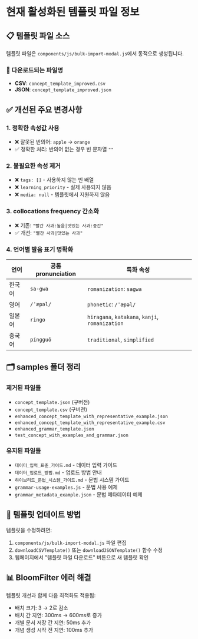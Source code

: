 # 현재 활성화된 템플릿 파일 정보

## 📋 템플릿 파일 소스

템플릿 파일은 `components/js/bulk-import-modal.js`에서 동적으로 생성됩니다.

### 📁 다운로드되는 파일명

- **CSV**: `concept_template_improved.csv`
- **JSON**: `concept_template_improved.json`

## ✅ 개선된 주요 변경사항

### 1. 정확한 속성값 사용

- ❌ 잘못된 반의어: `apple` → `orange`
- ✅ 정확한 처리: 반의어 없는 경우 빈 문자열 `""`

### 2. 불필요한 속성 제거

- ❌ `tags: []` - 사용하지 않는 빈 배열
- ❌ `learning_priority` - 실제 사용되지 않음
- ❌ `media: null` - 템플릿에서 지원하지 않음

### 3. collocations frequency 간소화

- ❌ 기존: `"빨간 사과:높음|맛있는 사과:중간"`
- ✅ 개선: `"빨간 사과|맛있는 사과"`

### 4. 언어별 발음 표기 명확화

| 언어   | 공통 pronunciation | 특화 속성                                       |
| ------ | ------------------ | ----------------------------------------------- |
| 한국어 | `sa-gwa`           | `romanization`: `sagwa`                         |
| 영어   | `/ˈæpəl/`          | `phonetic`: `/ˈæpəl/`                           |
| 일본어 | `ringo`            | `hiragana`, `katakana`, `kanji`, `romanization` |
| 중국어 | `píngguǒ`          | `traditional`, `simplified`                     |

## 🗂️ samples 폴더 정리

### 제거된 파일들

- `concept_template.json` (구버전)
- `concept_template.csv` (구버전)
- `enhanced_concept_template_with_representative_example.json`
- `enhanced_concept_template_with_representative_example.csv`
- `enhanced_grammar_template.json`
- `test_concept_with_examples_and_grammar.json`

### 유지된 파일들

- `데이터_입력_표준_가이드.md` - 데이터 입력 가이드
- `데이터_업로드_방법.md` - 업로드 방법 안내
- `하이브리드_문법_시스템_가이드.md` - 문법 시스템 가이드
- `grammar-usage-examples.js` - 문법 사용 예제
- `grammar_metadata_example.json` - 문법 메타데이터 예제

## 🔄 템플릿 업데이트 방법

템플릿을 수정하려면:

1. `components/js/bulk-import-modal.js` 파일 편집
2. `downloadCSVTemplate()` 또는 `downloadJSONTemplate()` 함수 수정
3. 웹페이지에서 "템플릿 파일 다운로드" 버튼으로 새 템플릿 확인

## 📊 BloomFilter 에러 해결

템플릿 개선과 함께 다음 최적화도 적용됨:

- 배치 크기: 3 → 2로 감소
- 배치 간 지연: 300ms → 600ms로 증가
- 개별 문서 저장 간 지연: 50ms 추가
- 개념 생성 시작 전 지연: 100ms 추가
